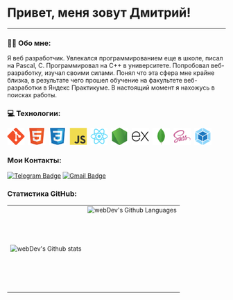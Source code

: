# Привет, меня зовут Дмитрий!

---

### :man_technologist: Обо мне:

Я веб разработчик. Увлекался программированием еще в школе, писал на Pascal, С. Программировал на С++ в университете. Попробовал веб-разработку, изучал своими силами. Понял что эта сфера мне крайне близка, в результате чего прошел обучение на факультете веб-разработки в Яндекс Практикуме. В настоящий момент я нахожусь в поисках работы.

### 💻 Технологии:

<div>
  <img src="https://github.com/devicons/devicon/blob/master/icons/git/git-original.svg" title="git" alt="git" width="40" height="40"/>&nbsp
  <img src="https://github.com/devicons/devicon/blob/master/icons/html5/html5-original.svg" title="html5" alt="html5" width="40" height="40"/>&nbsp
  <img src="https://github.com/devicons/devicon/blob/master/icons/css3/css3-original.svg" title="css" alt="css" width="40" height="40"/>&nbsp
  <img src="https://github.com/devicons/devicon/blob/master/icons/javascript/javascript-original.svg" title="javascript" alt="javascript" width="40" height="40"/>&nbsp
  <img src="https://github.com/devicons/devicon/blob/master/icons/react/react-original.svg" title="reactjs" alt="reactjs" width="40" height="40"/>&nbsp
  <img src="https://github.com/devicons/devicon/blob/master/icons/nodejs/nodejs-original.svg" title="nodejs" alt="nodejs" width="40" height="40"/>&nbsp
  <img src="https://github.com/devicons/devicon/blob/master/icons/express/express-original.svg" title="express" alt="express" width="40" height="40"/>&nbsp
  <img src="https://github.com/devicons/devicon/blob/master/icons/mongodb/mongodb-original.svg" title="mongodb" alt="mongodb" width="40" height="40"/>&nbsp
  <img src="https://github.com/devicons/devicon/blob/master/icons/sass/sass-original.svg" title="sass/scss" alt="sass/scss" width="40" height="40"/>&nbsp;
  <img src="https://github.com/devicons/devicon/blob/master/icons/webpack/webpack-original.svg" title="webpack" alt="webpack" width="40" height="40"/>&nbsp;
</div>


### Мои Контакты: 
[![Telegram Badge](https://img.shields.io/badge/-Yanyuk_Dmitriy-blue?style=flat&logo=Telegram&logoColor=white)](https://t.me/lopakadude) [![Gmail Badge](https://img.shields.io/badge/-Gmail-red?style=flat&logo=Gmail&logoColor=white)](mailto:DmitriyYanyuk@yandex.ru)

### Статистика GitHub:

<table>
  <tr>
    <td>
      <img align="left" src="http://github-readme-streak-stats.herokuapp.com?user=lopakadude&theme=dark&background=000000" alt="webDev's Github stats" />
    </td>
    <td>
      <img height="195px" align="right" alt="webDev's Github Languages" src="https://github-readme-stats-sigma-five.vercel.app/api/top-langs/?username=lopakadude&layout=compact&theme=vision-friendly-dark" />
    </td>
  </tr>
</table>

